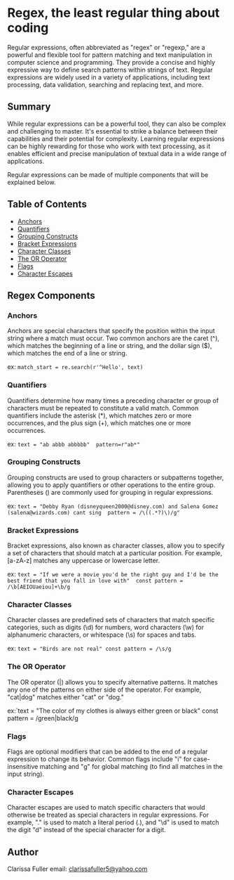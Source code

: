 # Regex, the least regular thing about coding

Regular expressions, often abbreviated as "regex" or "regexp," are a powerful and flexible tool for pattern matching and text manipulation in computer science and programming. They provide a concise and highly expressive way to define search patterns within strings of text. Regular expressions are widely used in a variety of applications, including text processing, data validation, searching and replacing text, and more.

## Summary

While regular expressions can be a powerful tool, they can also be complex and challenging to master. It's essential to strike a balance between their capabilities and their potential for complexity. Learning regular expressions can be highly rewarding for those who work with text processing, as it enables efficient and precise manipulation of textual data in a wide range of applications.

Regular expressions can be made of multiple components that will be explained below.

## Table of Contents

- [Anchors](#anchors)
- [Quantifiers](#quantifiers)
- [Grouping Constructs](#grouping-constructs)
- [Bracket Expressions](#bracket-expressions)
- [Character Classes](#character-classes)
- [The OR Operator](#the-or-operator)
- [Flags](#flags)
- [Character Escapes](#character-escapes)

## Regex Components

### Anchors

Anchors are special characters that specify the position within the input string where a match must occur. Two common anchors are the caret (^), which matches the beginning of a line or string, and the dollar sign ($), which matches the end of a line or string.

ex: `match_start = re.search(r'^Hello', text)`

### Quantifiers

Quantifiers determine how many times a preceding character or group of characters must be repeated to constitute a valid match. Common quantifiers include the asterisk (\*), which matches zero or more occurrences, and the plus sign (+), which matches one or more occurrences.

ex: `text = "ab abbb abbbbb" 
pattern=r"ab*"`

### Grouping Constructs

Grouping constructs are used to group characters or subpatterns together, allowing you to apply quantifiers or other operations to the entire group. Parentheses () are commonly used for grouping in regular expressions.

ex: `text = "Debby Ryan (disneyqueen2000@disney.com) and Salena Gomez (salena@wizards.com) cant sing 
pattern = /\((.*?)\)/g"`

### Bracket Expressions

Bracket expressions, also known as character classes, allow you to specify a set of characters that should match at a particular position. For example, [a-zA-z] matches any uppercase or lowercase letter.

ex: `text = "If we were a movie you'd be the right guy and I'd be the best friend that you fall in love with" 
const pattern = /\b[AEIOUaeiou]+\b/g`

### Character Classes

Character classes are predefined sets of characters that match specific categories, such as digits (\d) for numbers, word characters (\w) for alphanumeric characters, or whitespace (\s) for spaces and tabs.

ex: `text = "Birds are not real" const pattern = /\s/g`

### The OR Operator

The OR operator (|) allows you to specify alternative patterns. It matches any one of the patterns on either side of the operator. For example, "cat|dog" matches either "cat" or "dog."

ex:`text = "The color of my clothes is always either green or black" const pattern = /green|black/g

### Flags

Flags are optional modifiers that can be added to the end of a regular expression to change its behavior. Common flags include "i" for case-insensitive matching and "g" for global matching (to find all matches in the input string).

### Character Escapes

Character escapes are used to match specific characters that would otherwise be treated as special characters in regular expressions. For example, "." is used to match a literal period (.), and "\d" is used to match the digit "d" instead of the special character for a digit.

## Author

Clarissa Fuller
email: clarissafuller5@yahoo.com



